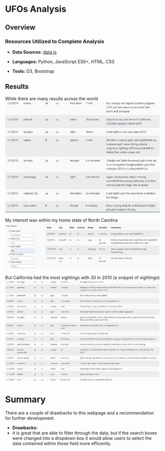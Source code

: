 # UFOs Analysis

## Overview

### Resources Utilized to Complete Analysis
* **Data Sources:** 
[data.js](https://github.com/RabidZippers/UFOs/blob/main/UFOs/static/js/data.js)

* **Languages:** Python, JavaScript ES6+, HTML, CSS
* **Tools:** D3, Bootstrap


## Results
While there are many results across the world
![UFO_sightings](https://github.com/RabidZippers/UFOs/blob/main/UFOs/Resources/UFO_sightings.jpg)

My interest was within my home state of North Carolina
![UFO_sightings](https://github.com/RabidZippers/UFOs/blob/main/UFOs/Resources/NC_Sightings.jpg)

But California had the most sightings with 30 in 2010 (a snippet of sightings)
![UFO_sightings](https://github.com/RabidZippers/UFOs/blob/main/UFOs/Resources/California_sightings.jpg)

# Summary
There are a couple of drawbacks to this webpage and a recommendation for further development. 

* **Drawbacks:**
* It is great that are able to filter through the data, but if the search boxes were changed into a dropdown box it would allow users to select the data contained within those field more efficently.
